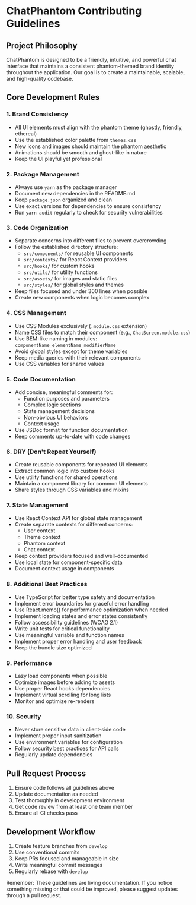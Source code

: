 # ChatPhantom Contributing Guidelines

## Project Philosophy
ChatPhantom is designed to be a friendly, intuitive, and powerful chat interface that maintains a consistent phantom-themed brand identity throughout the application. Our goal is to create a maintainable, scalable, and high-quality codebase.

## Core Development Rules

### 1. Brand Consistency
- All UI elements must align with the phantom theme (ghostly, friendly, ethereal)
- Use the established color palette from `themes.css`
- New icons and images should maintain the phantom aesthetic
- Animations should be smooth and ghost-like in nature
- Keep the UI playful yet professional

### 2. Package Management
- Always use `yarn` as the package manager
- Document new dependencies in the README.md
- Keep `package.json` organized and clean
- Use exact versions for dependencies to ensure consistency
- Run `yarn audit` regularly to check for security vulnerabilities

### 3. Code Organization
- Separate concerns into different files to prevent overcrowding
- Follow the established directory structure:
  - `src/components/` for reusable UI components
  - `src/contexts/` for React Context providers
  - `src/hooks/` for custom hooks
  - `src/utils/` for utility functions
  - `src/assets/` for images and static files
  - `src/styles/` for global styles and themes
- Keep files focused and under 300 lines when possible
- Create new components when logic becomes complex

### 4. CSS Management
- Use CSS Modules exclusively (`.module.css` extension)
- Name CSS files to match their component (e.g., `ChatScreen.module.css`)
- Use BEM-like naming in modules: `componentName_elementName_modifierName`
- Avoid global styles except for theme variables
- Keep media queries with their relevant components
- Use CSS variables for shared values

### 5. Code Documentation
- Add concise, meaningful comments for:
  - Function purposes and parameters
  - Complex logic sections
  - State management decisions
  - Non-obvious UI behaviors
  - Context usage
- Use JSDoc format for function documentation
- Keep comments up-to-date with code changes

### 6. DRY (Don't Repeat Yourself)
- Create reusable components for repeated UI elements
- Extract common logic into custom hooks
- Use utility functions for shared operations
- Maintain a component library for common UI elements
- Share styles through CSS variables and mixins

### 7. State Management
- Use React Context API for global state management
- Create separate contexts for different concerns:
  - User context
  - Theme context
  - Phantom context
  - Chat context
- Keep context providers focused and well-documented
- Use local state for component-specific data
- Document context usage in components

### 8. Additional Best Practices
- Use TypeScript for better type safety and documentation
- Implement error boundaries for graceful error handling
- Use React.memo() for performance optimization when needed
- Implement loading states and error states consistently
- Follow accessibility guidelines (WCAG 2.1)
- Write unit tests for critical functionality
- Use meaningful variable and function names
- Implement proper error handling and user feedback
- Keep the bundle size optimized

### 9. Performance
- Lazy load components when possible
- Optimize images before adding to assets
- Use proper React hooks dependencies
- Implement virtual scrolling for long lists
- Monitor and optimize re-renders

### 10. Security
- Never store sensitive data in client-side code
- Implement proper input sanitization
- Use environment variables for configuration
- Follow security best practices for API calls
- Regularly update dependencies

## Pull Request Process
1. Ensure code follows all guidelines above
2. Update documentation as needed
3. Test thoroughly in development environment
4. Get code review from at least one team member
5. Ensure all CI checks pass

## Development Workflow
1. Create feature branches from `develop`
2. Use conventional commits
3. Keep PRs focused and manageable in size
4. Write meaningful commit messages
5. Regularly rebase with `develop`

Remember: These guidelines are living documentation. If you notice something missing or that could be improved, please suggest updates through a pull request. 